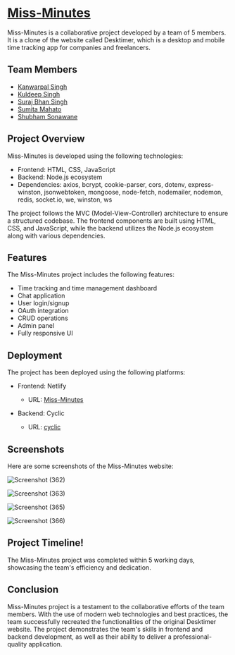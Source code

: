 # [Miss-Minutes](https://glittering-tiramisu-11dfcd.netlify.app/)

Miss-Minutes is a collaborative project developed by a team of 5 members. It is a clone of the website called Desktimer, which is a desktop and mobile time tracking app for companies and freelancers.

## Team Members

- [Kanwarpal Singh](https://github.com/Kanwarpal-Singh)
- [Kuldeep Singh](https://github.com/kuldeepkd13)
- [Suraj Bhan Singh](https://github.com/surajbhan-3)
- [Sumita Mahato](https://github.com/Sumitamahato)
- [Shubham Sonawane](https://github.com/ShuShu-8788)

## Project Overview

Miss-Minutes is developed using the following technologies:

- Frontend: HTML, CSS, JavaScript
- Backend: Node.js ecosystem
- Dependencies: axios, bcrypt, cookie-parser, cors, dotenv, express-winston, jsonwebtoken, mongoose, node-fetch, nodemailer, nodemon, redis, socket.io, we, winston, ws

The project follows the MVC (Model-View-Controller) architecture to ensure a structured codebase. The frontend components are built using HTML, CSS, and JavaScript, while the backend utilizes the Node.js ecosystem along with various dependencies.

## Features

The Miss-Minutes project includes the following features:

- Time tracking and time management dashboard
- Chat application
- User login/signup
- OAuth integration
- CRUD operations
- Admin panel
- Fully responsive UI

## Deployment

The project has been deployed using the following platforms:

- Frontend: Netlify
  - URL: [Miss-Minutes](https://glittering-tiramisu-11dfcd.netlify.app/)

- Backend: Cyclic
  - URL: [cyclic](https://www.cyclic.sh/)

## Screenshots

Here are some screenshots of the Miss-Minutes website:

![Screenshot (362)](https://github.com/Kanwarpal-Singh/Miss-Minutes/assets/111420558/c9e91fbe-33a0-4959-8ee1-c37ce0b7366f)

![Screenshot (363)](https://github.com/Kanwarpal-Singh/Miss-Minutes/assets/111420558/d17b13fe-1d2f-4dfe-bcf7-a2b1e84d74f9)

![Screenshot (365)](https://github.com/Kanwarpal-Singh/Miss-Minutes/assets/111420558/14e55947-0450-4eba-9469-6ca761f37876)

![Screenshot (366)](https://github.com/Kanwarpal-Singh/Miss-Minutes/assets/111420558/2037ca16-3d8d-450f-8d9d-0f496a10a51d)


## Project Timeline!

The Miss-Minutes project was completed within 5 working days, showcasing the team's efficiency and dedication.

## Conclusion

Miss-Minutes project is a testament to the collaborative efforts of the team members. With the use of modern web technologies and best practices, the team successfully recreated the functionalities of the original Desktimer website. The project demonstrates the team's skills in frontend and backend development, as well as their ability to deliver a professional-quality application.
